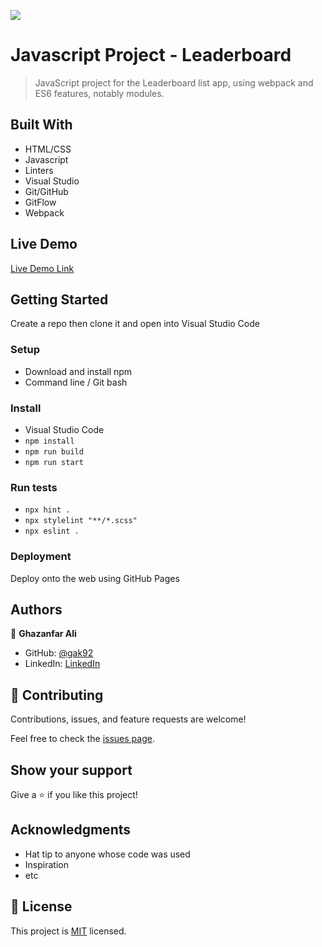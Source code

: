 ![](https://img.shields.io/badge/Microverse-blueviolet)

# Javascript Project - Leaderboard

> JavaScript project for the Leaderboard list app, using webpack and ES6 features, notably modules.

## Built With

- HTML/CSS
- Javascript
- Linters
- Visual Studio
- Git/GitHub
- GitFlow
- Webpack

## Live Demo

[Live Demo Link](https://gak92.github.io/Leaderboard/dist/)

## Getting Started

Create a repo then clone it and open into Visual Studio Code

### Setup

- Download and install npm
- Command line / Git bash

### Install

- Visual Studio Code
- `npm install`
- `npm run build`
- `npm run start`

### Run tests

- `npx hint .`
- `npx stylelint "**/*.scss"`
- `npx eslint .`

### Deployment

Deploy onto the web using GitHub Pages

## Authors

👤 **Ghazanfar Ali**

- GitHub: [@gak92](https://github.com/gak92)
- LinkedIn: [LinkedIn](https://www.linkedin.com/in/ghazanfar-ali-9a4998a/)

## 🤝 Contributing

Contributions, issues, and feature requests are welcome!

Feel free to check the [issues page](../../issues/).

## Show your support

Give a ⭐️ if you like this project!

## Acknowledgments

- Hat tip to anyone whose code was used
- Inspiration
- etc

## 📝 License

This project is [MIT](./MIT.md) licensed.
